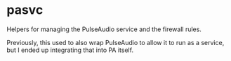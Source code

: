 # pasvc

Helpers for managing the PulseAudio service and the firewall rules.

Previously, this used to also wrap PulseAudio to allow it to run as a service,
but I ended up integrating that into PA itself.
